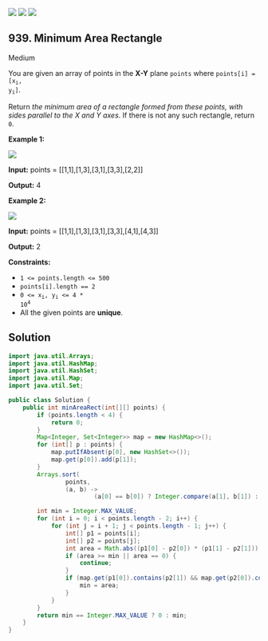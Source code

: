 [![](https://img.shields.io/github/stars/javadev/LeetCode-in-Java?label=Stars&style=flat-square)](https://github.com/javadev/LeetCode-in-Java)
[![](https://img.shields.io/github/forks/javadev/LeetCode-in-Java?label=Fork%20me%20on%20GitHub%20&style=flat-square)](https://github.com/javadev/LeetCode-in-Java/fork)
[![](https://img.shields.io/badge/-LeetCode%20in%20Kotlin-blue?style=flat-square)](https://github.com/javadev/LeetCode-in-Kotlin)

## 939\. Minimum Area Rectangle

Medium

You are given an array of points in the **X-Y** plane `points` where <code>points[i] = [x<sub>i</sub>, y<sub>i</sub>]</code>.

Return _the minimum area of a rectangle formed from these points, with sides parallel to the X and Y axes_. If there is not any such rectangle, return `0`.

**Example 1:**

![](https://assets.leetcode.com/uploads/2021/08/03/rec1.JPG)

**Input:** points = \[\[1,1],[1,3],[3,1],[3,3],[2,2]]

**Output:** 4

**Example 2:**

![](https://assets.leetcode.com/uploads/2021/08/03/rec2.JPG)

**Input:** points = \[\[1,1],[1,3],[3,1],[3,3],[4,1],[4,3]]

**Output:** 2

**Constraints:**

*   `1 <= points.length <= 500`
*   `points[i].length == 2`
*   <code>0 <= x<sub>i</sub>, y<sub>i</sub> <= 4 * 10<sup>4</sup></code>
*   All the given points are **unique**.

## Solution

```java
import java.util.Arrays;
import java.util.HashMap;
import java.util.HashSet;
import java.util.Map;
import java.util.Set;

public class Solution {
    public int minAreaRect(int[][] points) {
        if (points.length < 4) {
            return 0;
        }
        Map<Integer, Set<Integer>> map = new HashMap<>();
        for (int[] p : points) {
            map.putIfAbsent(p[0], new HashSet<>());
            map.get(p[0]).add(p[1]);
        }
        Arrays.sort(
                points,
                (a, b) ->
                        (a[0] == b[0]) ? Integer.compare(a[1], b[1]) : Integer.compare(a[0], b[0]));

        int min = Integer.MAX_VALUE;
        for (int i = 0; i < points.length - 2; i++) {
            for (int j = i + 1; j < points.length - 1; j++) {
                int[] p1 = points[i];
                int[] p2 = points[j];
                int area = Math.abs((p1[0] - p2[0]) * (p1[1] - p2[1]));
                if (area >= min || area == 0) {
                    continue;
                }
                if (map.get(p1[0]).contains(p2[1]) && map.get(p2[0]).contains(p1[1])) {
                    min = area;
                }
            }
        }
        return min == Integer.MAX_VALUE ? 0 : min;
    }
}
```